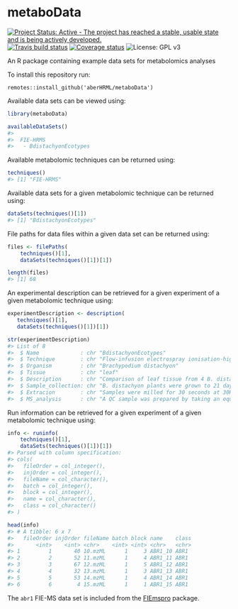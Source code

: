 
metaboData
==========

[![Project Status: Active - The project has reached a stable, usable state and is being actively developed.](http://www.repostatus.org/badges/0.1.0/active.svg)](http://www.repostatus.org/#active) [![Travis build status](https://travis-ci.org/aberHRML/metaboData.svg?branch=master)](https://travis-ci.org/aberHRML/metaboData) [![Coverage status](https://codecov.io/gh/aberHRML/metaboData/branch/master/graph/badge.svg)](https://codecov.io/github/aberHRML/metaboData?branch=master) ![License: GPL v3](https://img.shields.io/badge/License-GPL%20v3-blue.svg)

An R package containing example data sets for metabolomics analyses

To install this repository run:

``` {r,eval=false)
remotes::install_github('aberHRML/metaboData')
```

Available data sets can be viewed using:

``` r
library(metaboData)

availableDataSets()
#> 
#>  FIE-HRMS
#>   - BdistachyonEcotypes
```

Available metabolomic techniques can be returned using:

``` r
techniques()
#> [1] "FIE-HRMS"
```

Available data sets for a given metabolomic technique can be returned using:

``` r
dataSets(techniques()[1])
#> [1] "BdistachyonEcotypes"
```

File paths for data files within a given data set can be returned using:

``` r
files <- filePaths(
    techniques()[1],
    dataSets(techniques()[1])[1])

length(files)
#> [1] 68
```

An experimental description can be retrieved for a given experiment of a given metabolomic technique using:

``` r
experimentDescription <- description(
   techniques()[1],
   dataSets(techniques()[1])[1])

str(experimentDescription)
#> List of 8
#>  $ Name             : chr "BdistachyonEcotypes"
#>  $ Technique        : chr "Flow-infusion electrospray ionisation-high resolution mass spectrometry (FIE-HRMS)"
#>  $ Organism         : chr "Brachypodium distachyon"
#>  $ Tissue           : chr "leaf"
#>  $ Description      : chr "Comparison of leaf tissue from 4 B. distachyon ecotypes."
#>  $ Sample_collection: chr "B. distachyon plants were grown to 21 days old. The middle 4cm section of the 3rd leaf from the base of the pla"| __truncated__
#>  $ Extracion        : chr "Samples were milled for 30 seconds at 30Hz whilst frozen then 700ul extraction solvent added (chloroform:methan"| __truncated__
#>  $ MS_analysis      : chr "A QC sample was prepared by taking an equal volume from each sample. Samples were run in a randomised block ord"| __truncated__
```

Run information can be retrieved for a given experiment of a given metabolomic technique using:

``` r
info <- runinfo(
    techniques()[1],
    dataSets(techniques()[1])[1])
#> Parsed with column specification:
#> cols(
#>   fileOrder = col_integer(),
#>   injOrder = col_integer(),
#>   fileName = col_character(),
#>   batch = col_integer(),
#>   block = col_integer(),
#>   name = col_character(),
#>   class = col_character()
#> )

head(info)
#> # A tibble: 6 x 7
#>   fileOrder injOrder fileName batch block name    class
#>       <int>    <int> <chr>    <int> <int> <chr>   <chr>
#> 1         1       40 10.mzML      1     3 ABR1_10 ABR1 
#> 2         2       52 11.mzML      1     4 ABR1_11 ABR1 
#> 3         3       67 12.mzML      1     5 ABR1_12 ABR1 
#> 4         4       32 13.mzML      1     3 ABR1_13 ABR1 
#> 5         5       53 14.mzML      1     4 ABR1_14 ABR1 
#> 6         6        4 15.mzML      1     1 ABR1_15 ABR1
```

The `abr1` FIE-MS data set is included from the [FIEmspro](https://github.com/aberHRML/FIEmspro) package.
